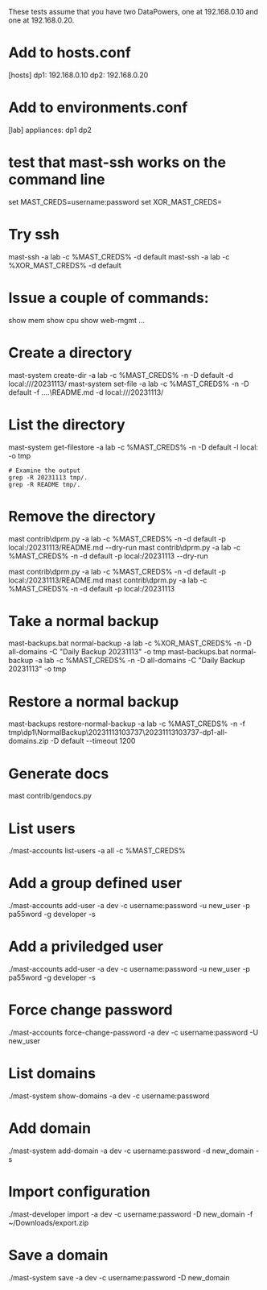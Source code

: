 These tests assume that you have two DataPowers, one at 192.168.0.10
and one at 192.168.0.20. 

# Add to hosts.conf
[hosts]
dp1: 192.168.0.10
dp2: 192.168.0.20

# Add to environments.conf
[lab]
appliances: dp1 dp2


# test that mast-ssh works on the command line

set MAST_CREDS=username:password
set XOR_MAST_CREDS=<from mast-system xor>

# Try ssh
mast-ssh -a lab -c %MAST_CREDS% -d default
mast-ssh -a lab -c %XOR_MAST_CREDS% -d default

# Issue a couple of commands:
show mem
show cpu
show web-mgmt
...

# Create a directory
mast-system create-dir -a lab -c %MAST_CREDS% -n -D default -d local:///20231113/
mast-system set-file -a lab -c %MAST_CREDS% -n -D default -f ..\..\README.md -d local:///20231113/

# List the directory
mast-system get-filestore -a lab -c %MAST_CREDS% -n -D default -l local: -o tmp
    
    # Examine the output
    grep -R 20231113 tmp/.
    grep -R README tmp/.

# Remove the directory
mast contrib\dprm.py -a lab -c %MAST_CREDS% -n -d default -p local:/20231113/README.md --dry-run
mast contrib\dprm.py -a lab -c %MAST_CREDS% -n -d default -p local:/20231113 --dry-run

mast contrib\dprm.py -a lab -c %MAST_CREDS% -n -d default -p local:/20231113/README.md
mast contrib\dprm.py -a lab -c %MAST_CREDS% -n -d default -p local:/20231113

# Take a normal backup
mast-backups.bat normal-backup -a lab -c %XOR_MAST_CREDS% -n -D all-domains -C "Daily Backup 20231113" -o tmp
mast-backups.bat normal-backup -a lab -c %MAST_CREDS% -n -D all-domains -C "Daily Backup 20231113" -o tmp

# Restore a normal backup
mast-backups restore-normal-backup -a lab -c %MAST_CREDS% -n -f tmp\dp1\NormalBackup\20231113103737\20231113103737-dp1-all-domains.zip -D default --timeout 1200

# Generate docs
mast contrib/gendocs.py

# List users
./mast-accounts list-users -a all -c %MAST_CREDS%

# Add a group defined user
./mast-accounts add-user -a dev -c username:password -u new_user -p pa55word -g developer -s

# Add a priviledged user
./mast-accounts add-user -a dev -c username:password -u new_user -p pa55word -g developer -s

# Force change password
./mast-accounts force-change-password -a dev -c username:password -U new_user

# List domains
./mast-system show-domains -a dev -c username:password

# Add domain
./mast-system add-domain -a dev -c username:password -d new_domain -s

# Import configuration
./mast-developer import -a dev -c username:password -D new_domain -f ~/Downloads/export.zip

# Save a domain
./mast-system save -a dev -c username:password -D new_domain


